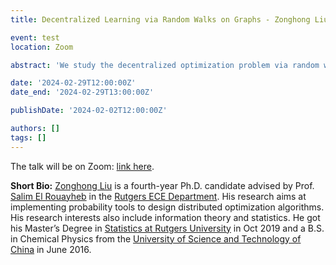```yaml
---
title: Decentralized Learning via Random Walks on Graphs - Zonghong Liu (Rutgers)

event: test
location: Zoom

abstract: 'We study the decentralized optimization problem via random walk for the empirical risk minimization problem. More specifically, we assume that the data are distributed over a network, and a random walk carries the global model, travels over the network, and trains the global model using the local data stored at local nodes. We focus on speeding up the training via the design of the transition probability of the random walk. We implement the importance sampling idea in centralized optimization, identify the entrapment phenomenon that slows down training convergence under specific configurations, and propose a novel algorithm, random walk with random jumps, to overcome the entrapment problem.'

date: '2024-02-29T12:00:00Z'
date_end: '2024-02-29T13:00:00Z'

publishDate: '2024-02-02T12:00:00Z'

authors: []
tags: []
---
```


The talk will be on Zoom: [link here](https://rutgers.zoom.us/j/91620503329?pwd=Wm1GVFQvMlNsQjJGVkc2a0QyVVRKZz09).

**Short Bio:** 
[Zonghong Liu](https://www.linkedin.com/in/zonghong-liu-40a817149/) is a fourth-year Ph.D. candidate advised by Prof. [Salim El Rouayheb](https://eceweb1.rutgers.edu/~csi/) in the [Rutgers ECE Department](https://www.ece.rutgers.edu/). His research aims at implementing probability tools to design distributed optimization algorithms. His research interests also include information theory and statistics. He got his Master’s Degree in 
[Statistics at Rutgers University](https://stat.rutgers.edu/) in Oct 2019 and a B.S. in Chemical Physics from the [University of Science and Technology of China](https://en.ustc.edu.cn/) in June 2016.